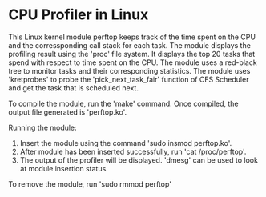 # CPU Profiler in Linux

This Linux kernel module perftop keeps track of the time spent on the CPU and the corressponding call stack for each task. The module displays the profiling result using the 'proc' file system. It displays the top 20 tasks that spend with respect to time spent on the CPU. The module uses a red-black tree to monitor tasks and their corresponding statistics. The module uses 'kretprobes' to probe the 'pick_next_task_fair' function of CFS Scheduler and get the task that is scheduled next.

To compile the module, run the 'make' command. Once compiled, the output file generated is 'perftop.ko'.

Running the module:

1. Insert the module using the command 'sudo insmod perftop.ko'.
2. After module has been inserted successfully, run 'cat /proc/perftop'.
3. The output of the profiler will be displayed. 'dmesg' can be used to look at module insertion status.

To remove the module, run 'sudo rmmod perftop'

